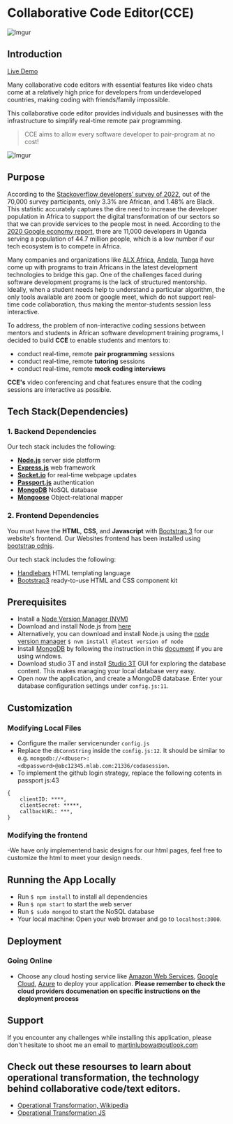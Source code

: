 # Collaborative Code Editor(CCE)
![Imgur](https://i.imgur.com/OxrG6hm.jpg)

## Introduction

[Live Demo]( https://collaborartive-code-editor.onrender.com/)

Many collaborative code editors with essential features like video chats come at a relatively high price for developers from underdeveloped countries, making coding with friends/family impossible. 

This collaborative code editor provides individuals and businesses with the infrastructure to simplify real-time remote pair programming.  

> CCE aims to allow every software developer to pair-program at no cost!

![Imgur](https://i.imgur.com/duJX0nw.jpg)

## Purpose
According to the [Stackoverflow developers’ survey of 2022](https://survey.stackoverflow.co/2022/), out of the 70,000 survey participants, only 3.3% are African, and 1.48% are Black. This statistic accurately captures the dire need to increase the developer population in Africa to support the digital transformation of our sectors so that we can provide services to the people most in need. According to the [2020 Google economy report](https://innovationvillage.co.ug/wp-content/uploads/2021/12/Final-DevScape-Report-2021-compressed-1_1.pdf), there are 11,000 developers in Uganda serving a population of 44.7 million people,  which is a low number if our tech ecosystem is to compete in Africa. 

Many companies and organizations like [ALX Africa](https://www.alxafrica.com/), [Andela](https://andela.com/), [Tunga](https://tunga.io/) have come up with programs to train Africans in the latest development technologies to bridge this gap. One of the challenges faced during software development programs is the lack of structured mentorship. Ideally, when a student needs help to understand a particular algorithm, the only tools available are zoom or google meet, which do not support real-time code collaboration, thus making the mentor-students session less interactive. 

To address, the problem of non-interactive coding sessions between mentors and students in African software development training programs, I decided to build **CCE** to  enable students and mentors to: 

* conduct real-time, remote **pair programming** sessions
* conduct real-time, remote **tutoring** sessions
* conduct real-time, remote **mock coding interviews**


**CCE's** video conferencing and chat features ensure that the coding sessions are interactive as possible.

## Tech Stack(Dependencies)

### 1. Backend Dependencies
Our tech stack includes the following:
* [**Node.js**](https://nodejs.org/en/) server side platform
* [**Express.js**](http://expressjs.com/) web framework
* [**Socket.io**](https://socket.io/) for real-time webpage updates
* [**Passport.js**](http://www.passportjs.org/) authentication
* [**MongoDB**](https://www.mongodb.com/what-is-mongodb) NoSQL database
* [**Mongoose**](http://mongoosejs.com/) Object-relational mapper

### 2. Frontend Dependencies
You must have the **HTML**, **CSS**, and **Javascript** with [Bootstrap 3](https://getbootstrap.com/docs/3.4/customize/) for our website's frontend.  Our Websites frontend has been installed using [bootstrap cdnjs](https://cdnjs.cloudflare.com/ajax/libs/twitter-bootstrap/3.3.7/js/bootstrap.min.js). 

Our tech stack includes the following:
* [Handlebars](http://handlebarsjs.com/) HTML templating language
* [Bootstrap3](https://cdnjs.cloudflare.com/ajax/libs/twitter-bootstrap/3.3.7/js/bootstrap.min.js) ready-to-use HTML and CSS component kit

## Prerequisites
- Install a [Node Version Manager (NVM)](https://github.com/creationix/nvm)
- Download and install Node.js from [here](https://nodejs.org/en/)
- Alternatively, you can download and install Node.js using the [node version manager](https://github.com/nvm-sh/nvm) ```$ nvm install @latest version of node``` 
- Install [MongoDB](https://www.mongodb.com/) by following the instruction in this [document](https://docs.microsoft.com/en-us/windows/wsl/tutorials/wsl-database) if you are using windows. 
- Download studio 3T and install [Studio 3T](https://studio3t.com/) GUI for exploring the database content. This makes managing your local database very easy.
- Open now the  application, and create a MongoDB database. Enter your database configuration settings under ```config.js:11```.

## Customization

### Modifying Local Files
- Configure the  mailer servicenunder ```config.js```
- Replace the ```dbConnString``` inside the ```config.js:12```. It should be similar to e.g. ```mongodb://<dbuser>:<dbpassword>@abc12345.mlab.com:21336/codasession```.
- To implement the github login strategy, replace the following cotents in passport js:43 
``` 
{
    clientID: ****,
    clientSecret: *****,
    callbackURL: ***,
} 

```

### Modifying the frontend
-We have only implementend basic designs for our html pages, feel free to customize the html to meet your design needs.  

## Running the App Locally
- Run ```$ npm install``` to install all dependencies
- Run ```$ npm start``` to start the web server
- Run ```$ sudo mongod``` to start the NoSQL database
- Your local machine: Open your web browser and go to ```localhost:3000```.


## Deployment

### Going Online
- Choose any cloud hosting service like [Amazon Web Services](https://aws.amazon.com/s3/), [Google Cloud](https://cloud.google.com/), [Azure](https://www.azure.microsoft.com/) to deploy your application. 
**Please remember to check the cloud providers documenation on specific instructions on the deployment process**

## Support
If you encounter any challenges while installing this application, please don't hesitate to shoot me an email to <martinlubowa@outlook.com>

## Check out these resourses to learn about operational transformation, the technology behind collaborative code/text editors. 

* [Operational Transformation, Wikipedia](https://www.google.com/search?q=operation+transformation&oq=operation+trans&aqs=chrome.0.0i355i512j46i512j0i512j69i57j0i512j69i60l3.18079j0j4&sourceid=chrome&ie=UTF-8)
* [Operational Transformation JS](https://github.com/Operational-Transformation/ot.js/)

